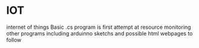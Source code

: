 # IOT
internet of things
Basic .cs program is first attempt at resource monitoring 
other programs including arduinno sketchs and possible html webpages to follow 
